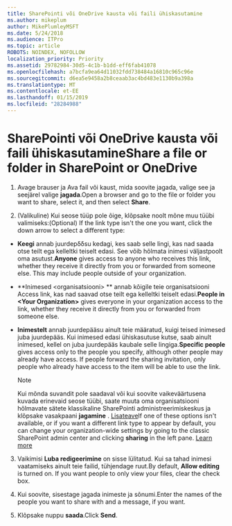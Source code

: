 ```yaml
---
title: SharePointi või OneDrive kausta või faili ühiskasutamine
ms.author: mikeplum
author: MikePlumleyMSFT
ms.date: 5/24/2018
ms.audience: ITPro
ms.topic: article
ROBOTS: NOINDEX, NOFOLLOW
localization_priority: Priority
ms.assetid: 29782984-30d5-4c1b-b1dd-eff6fab41078
ms.openlocfilehash: a7bcfa9ea64d11032fdd738484a16810c965c96e
ms.sourcegitcommit: d6ea5e9458a2b8ceaab3ac4bd483e1130b9a398a
ms.translationtype: MT
ms.contentlocale: et-EE
ms.lasthandoff: 01/15/2019
ms.locfileid: "28284988"
---
```

# <a name="share-a-file-or-folder-in-sharepoint-or-onedrive"></a><span data-ttu-id="7b8c9-102">SharePointi või OneDrive kausta või faili ühiskasutamine</span><span class="sxs-lookup"><span data-stu-id="7b8c9-102">Share a file or folder in SharePoint or OneDrive</span></span>

1. <span data-ttu-id="7b8c9-103">Avage brauser ja Ava fail või kaust, mida soovite jagada, valige see ja seejärel valige **jagada**.</span><span class="sxs-lookup"><span data-stu-id="7b8c9-103">Open a browser and go to the file or folder you want to share, select it, and then select **Share**.</span></span> 
    
2. <span data-ttu-id="7b8c9-104">(Valikuline) Kui seose tüüp pole õige, klõpsake noolt mõne muu tüübi valimiseks:</span><span class="sxs-lookup"><span data-stu-id="7b8c9-104">(Optional) If the link type isn't the one you want, click the down arrow to select a different type:</span></span>
    
  - <span data-ttu-id="7b8c9-p101">**Keegi** annab juurdepδδsu kedagi, kes saab selle lingi, kas nad saada otse teilt ega kelleltki teiselt edasi. See võib hõlmata inimesi väljastpoolt oma asutust.</span><span class="sxs-lookup"><span data-stu-id="7b8c9-p101">**Anyone** gives access to anyone who receives this link, whether they receive it directly from you or forwarded from someone else. This may include people outside of your organization.</span></span> 
    
  - <span data-ttu-id="7b8c9-107">\*\*Inimesed \<organisatsiooni\> \*\* annab kõigile teie organisatsiooni Access link, kas nad saavad otse teilt ega kelleltki teiselt edasi.</span><span class="sxs-lookup"><span data-stu-id="7b8c9-107">**People in \<Your Organization\>** gives everyone in your organization access to the link, whether they receive it directly from you or forwarded from someone else.</span></span> 
    
  - <span data-ttu-id="7b8c9-p102">**Inimestelt** annab juurdepääsu ainult teie määratud, kuigi teised inimesed juba juurdepääs. Kui inimesed edasi ühiskasutuse kutse, saab ainult inimesed, kellel on juba juurdepääs kaubale selle lingiga.</span><span class="sxs-lookup"><span data-stu-id="7b8c9-p102">**Specific people** gives access only to the people you specify, although other people may already have access. If people forward the sharing invitation, only people who already have access to the item will be able to use the link.</span></span> 
    
    > [!NOTE]
    > <span data-ttu-id="7b8c9-p103">Kui mõnda suvandit pole saadaval või kui soovite vaikeväärtusena kuvada erinevaid seose tüübi, saate muuta oma organisatsiooni hõlmavate sätete klassikaline SharePointi administreerimiskeskus ja klõpsake vasakpaani **jagamine** . [Lisateave](https://go.microsoft.com/fwlink/?linkid=866426)</span><span class="sxs-lookup"><span data-stu-id="7b8c9-p103">If one of these options isn't available, or if you want a different link type to appear by default, you can change your organization-wide settings by going to the classic SharePoint admin center and clicking **sharing** in the left pane. [Learn more](https://go.microsoft.com/fwlink/?linkid=866426)</span></span>
  
3. <span data-ttu-id="7b8c9-p104">Vaikimisi **Luba redigeerimine** on sisse lülitatud. Kui sa tahad inimesi vaatamiseks ainult teie failid, tühjendage ruut.</span><span class="sxs-lookup"><span data-stu-id="7b8c9-p104">By default, **Allow editing** is turned on. If you want people to only view your files, clear the check box.</span></span> 
    
4. <span data-ttu-id="7b8c9-114">Kui soovite, sisestage jagada inimeste ja sõnumi.</span><span class="sxs-lookup"><span data-stu-id="7b8c9-114">Enter the names of the people you want to share with and a message, if you want.</span></span>
    
5. <span data-ttu-id="7b8c9-115">Klõpsake nuppu **saada**.</span><span class="sxs-lookup"><span data-stu-id="7b8c9-115">Click **Send**.</span></span> 
    

